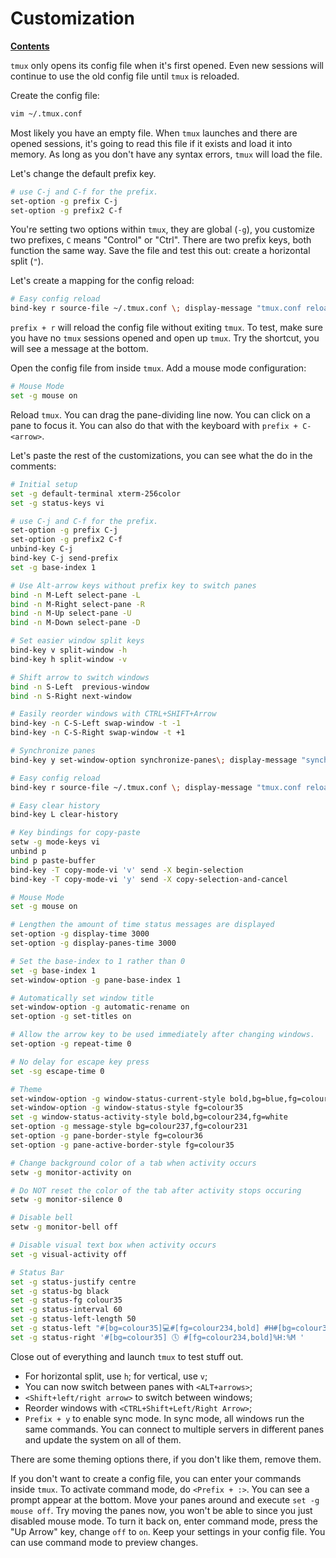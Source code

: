 # Customization

[**Contents**](01-intro.md)

`tmux` only opens its config file when it's first opened. Even new sessions will
continue to use the old config file until `tmux` is reloaded.

Create the config file:

```bash
vim ~/.tmux.conf
```

Most likely you have an empty file. When `tmux` launches and there are opened
sessions, it's going to read this file if it exists and load it into memory. As
long as you don't have any syntax errors, `tmux` will load the file.

Let's change the default prefix key.

```bash
# use C-j and C-f for the prefix.
set-option -g prefix C-j
set-option -g prefix2 C-f
```

You're setting two options within `tmux`, they are global (`-g`), you
customize two prefixes, `C` means "Control" or "Ctrl". There are two prefix
keys, both function the same way. Save the file and test this out: create a
horizontal split (`"`).

Let's create a mapping for the config reload:

```bash
# Easy config reload
bind-key r source-file ~/.tmux.conf \; display-message "tmux.conf reloaded"
```

`prefix + r` will reload the config file without exiting `tmux`. To test, make
sure you have no `tmux` sessions opened and open up `tmux`. Try the shortcut,
you will see a message at the bottom.

Open the config file from inside `tmux`. Add a mouse mode configuration:

```bash
# Mouse Mode
set -g mouse on 
```

Reload `tmux`. You can drag the pane-dividing line now. You can click on a pane
to focus it. You can also do that with the keyboard with `prefix + C-<arrow>`.

Let's paste the rest of the customizations, you can see what the do in the
comments:

```bash
# Initial setup
set -g default-terminal xterm-256color
set -g status-keys vi

# use C-j and C-f for the prefix.
set-option -g prefix C-j
set-option -g prefix2 C-f
unbind-key C-j
bind-key C-j send-prefix
set -g base-index 1

# Use Alt-arrow keys without prefix key to switch panes
bind -n M-Left select-pane -L
bind -n M-Right select-pane -R
bind -n M-Up select-pane -U
bind -n M-Down select-pane -D

# Set easier window split keys
bind-key v split-window -h
bind-key h split-window -v

# Shift arrow to switch windows
bind -n S-Left  previous-window
bind -n S-Right next-window

# Easily reorder windows with CTRL+SHIFT+Arrow
bind-key -n C-S-Left swap-window -t -1
bind-key -n C-S-Right swap-window -t +1

# Synchronize panes
bind-key y set-window-option synchronize-panes\; display-message "synchronize mode toggled."

# Easy config reload
bind-key r source-file ~/.tmux.conf \; display-message "tmux.conf reloaded."

# Easy clear history
bind-key L clear-history

# Key bindings for copy-paste
setw -g mode-keys vi
unbind p
bind p paste-buffer
bind-key -T copy-mode-vi 'v' send -X begin-selection
bind-key -T copy-mode-vi 'y' send -X copy-selection-and-cancel

# Mouse Mode
set -g mouse on

# Lengthen the amount of time status messages are displayed
set-option -g display-time 3000
set-option -g display-panes-time 3000

# Set the base-index to 1 rather than 0
set -g base-index 1
set-window-option -g pane-base-index 1

# Automatically set window title
set-window-option -g automatic-rename on
set-option -g set-titles on

# Allow the arrow key to be used immediately after changing windows.
set-option -g repeat-time 0

# No delay for escape key press
set -sg escape-time 0

# Theme
set-window-option -g window-status-current-style bold,bg=blue,fg=colour234
set-window-option -g window-status-style fg=colour35
set -g window-status-activity-style bold,bg=colour234,fg=white
set-option -g message-style bg=colour237,fg=colour231
set-option -g pane-border-style fg=colour36
set-option -g pane-active-border-style fg=colour35

# Change background color of a tab when activity occurs
setw -g monitor-activity on

# Do NOT reset the color of the tab after activity stops occuring
setw -g monitor-silence 0

# Disable bell
setw -g monitor-bell off

# Disable visual text box when activity occurs
set -g visual-activity off

# Status Bar
set -g status-justify centre
set -g status-bg black
set -g status-fg colour35
set -g status-interval 60
set -g status-left-length 50
set -g status-left "#[bg=colour35]💻#[fg=colour234,bold] #H#[bg=colour34]#[bg=colour35,nobold]#[fg=colour234] [#S] $tmux_target_lower"
set -g status-right '#[bg=colour35] 🕔 #[fg=colour234,bold]%H:%M '
```

Close out of everything and launch `tmux` to test stuff out.

- For horizontal split, use `h`; for vertical, use `v`;
- You can now switch between panes with `<ALT+arrows>`;
- `<Shift+left/right arrow>` to switch between windows;
- Reorder windows with `<CTRL+Shift+Left/Right Arrow>`;
- `Prefix + y` to enable sync mode. In sync mode, all windows run the same
  commands. You can connect to multiple servers in different panes and update
  the system on all of them.

There are some theming options there, if you don't like them, remove them.

If you don't want to create a config file, you can enter your commands inside
`tmux`. To activate command mode, do `<Prefix + :>`. You can see a prompt
appear at the bottom. Move your panes around and execute `set -g mouse off`.
Try moving the panes now, you won't be able to since you just disabled mouse
mode. To turn it back on, enter command mode, press the "Up Arrow" key, change
`off` to `on`. Keep your settings in your config file. You can use command mode
to preview changes.
